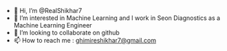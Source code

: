 - 👋 Hi, I’m @RealShikhar7
- 👀 I’m interested in Machine Learning and I work in Seon Diagnostics as a Machine Learning Engineer 
- 💞️ I’m looking to collaborate on github
- 📫 How to reach me : ghimireshikhar7@gmail.com

<!---
RealShikhar7/RealShikhar7 is a ✨ special ✨ repository because its `README.md` (this file) appears on your GitHub profile.
You can click the Preview link to take a look at your changes.
--->

